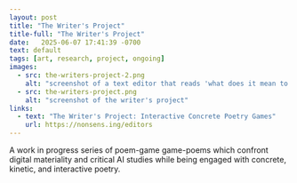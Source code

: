 ```yaml
---
layout: post
title: "The Writer's Project"
title-full: "The Writer's Project"
date:   2025-06-07 17:41:39 -0700
text: default
tags: [art, research, project, ongoing]
images: 
  - src: the-writers-project-2.png
    alt: "screenshot of a text editor that reads 'what does it mean to make a mistake?'"
  - src: the-writers-project.png
    alt: "screenshot of the writer's project"
links:
  - text: "The Writer's Project: Interactive Concrete Poetry Games"
    url: https://nonsens.ing/editors
---
```


A work in progress series of poem-game game-poems which confront digital materiality and critical AI studies while being engaged with concrete, kinetic, and interactive poetry.